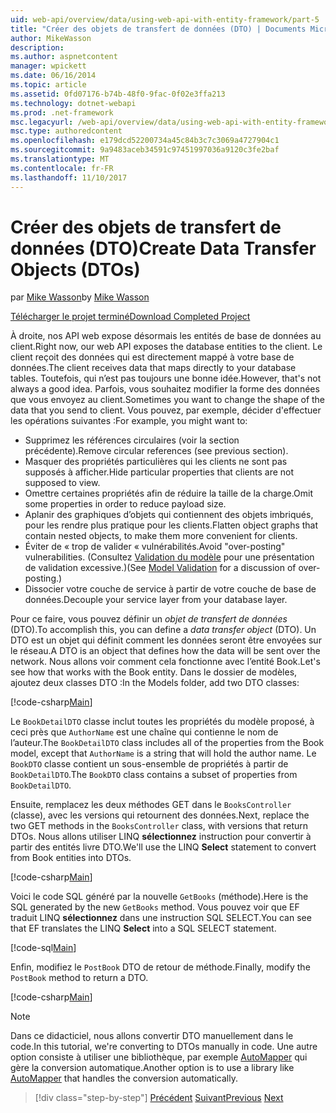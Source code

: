 ```yaml
---
uid: web-api/overview/data/using-web-api-with-entity-framework/part-5
title: "Créer des objets de transfert de données (DTO) | Documents Microsoft"
author: MikeWasson
description: 
ms.author: aspnetcontent
manager: wpickett
ms.date: 06/16/2014
ms.topic: article
ms.assetid: 0fd07176-b74b-48f0-9fac-0f02e3ffa213
ms.technology: dotnet-webapi
ms.prod: .net-framework
msc.legacyurl: /web-api/overview/data/using-web-api-with-entity-framework/part-5
msc.type: authoredcontent
ms.openlocfilehash: e179dcd52200734a45c84b3c7c3069a4727904c1
ms.sourcegitcommit: 9a9483aceb34591c97451997036a9120c3fe2baf
ms.translationtype: MT
ms.contentlocale: fr-FR
ms.lasthandoff: 11/10/2017
---
```

<a name="create-data-transfer-objects-dtos"></a><span data-ttu-id="ecf2a-102">Créer des objets de transfert de données (DTO)</span><span class="sxs-lookup"><span data-stu-id="ecf2a-102">Create Data Transfer Objects (DTOs)</span></span>
====================
<span data-ttu-id="ecf2a-103">par [Mike Wasson](https://github.com/MikeWasson)</span><span class="sxs-lookup"><span data-stu-id="ecf2a-103">by [Mike Wasson](https://github.com/MikeWasson)</span></span>

[<span data-ttu-id="ecf2a-104">Télécharger le projet terminé</span><span class="sxs-lookup"><span data-stu-id="ecf2a-104">Download Completed Project</span></span>](https://github.com/MikeWasson/BookService)

<span data-ttu-id="ecf2a-105">À droite, nos API web expose désormais les entités de base de données au client.</span><span class="sxs-lookup"><span data-stu-id="ecf2a-105">Right now, our web API exposes the database entities to the client.</span></span> <span data-ttu-id="ecf2a-106">Le client reçoit des données qui est directement mappé à votre base de données.</span><span class="sxs-lookup"><span data-stu-id="ecf2a-106">The client receives data that maps directly to your database tables.</span></span> <span data-ttu-id="ecf2a-107">Toutefois, qui n’est pas toujours une bonne idée.</span><span class="sxs-lookup"><span data-stu-id="ecf2a-107">However, that's not always a good idea.</span></span> <span data-ttu-id="ecf2a-108">Parfois, vous souhaitez modifier la forme des données que vous envoyez au client.</span><span class="sxs-lookup"><span data-stu-id="ecf2a-108">Sometimes you want to change the shape of the data that you send to client.</span></span> <span data-ttu-id="ecf2a-109">Vous pouvez, par exemple, décider d'effectuer les opérations suivantes :</span><span class="sxs-lookup"><span data-stu-id="ecf2a-109">For example, you might want to:</span></span>

- <span data-ttu-id="ecf2a-110">Supprimez les références circulaires (voir la section précédente).</span><span class="sxs-lookup"><span data-stu-id="ecf2a-110">Remove circular references (see previous section).</span></span>
- <span data-ttu-id="ecf2a-111">Masquer des propriétés particulières qui les clients ne sont pas supposés à afficher.</span><span class="sxs-lookup"><span data-stu-id="ecf2a-111">Hide particular properties that clients are not supposed to view.</span></span>
- <span data-ttu-id="ecf2a-112">Omettre certaines propriétés afin de réduire la taille de la charge.</span><span class="sxs-lookup"><span data-stu-id="ecf2a-112">Omit some properties in order to reduce payload size.</span></span>
- <span data-ttu-id="ecf2a-113">Aplanir des graphiques d’objets qui contiennent des objets imbriqués, pour les rendre plus pratique pour les clients.</span><span class="sxs-lookup"><span data-stu-id="ecf2a-113">Flatten object graphs that contain nested objects, to make them more convenient for clients.</span></span>
- <span data-ttu-id="ecf2a-114">Éviter de « trop de valider « vulnérabilités.</span><span class="sxs-lookup"><span data-stu-id="ecf2a-114">Avoid "over-posting" vulnerabilities.</span></span> <span data-ttu-id="ecf2a-115">(Consultez [Validation du modèle](../../formats-and-model-binding/model-validation-in-aspnet-web-api.md) pour une présentation de validation excessive.)</span><span class="sxs-lookup"><span data-stu-id="ecf2a-115">(See [Model Validation](../../formats-and-model-binding/model-validation-in-aspnet-web-api.md) for a discussion of over-posting.)</span></span>
- <span data-ttu-id="ecf2a-116">Dissocier votre couche de service à partir de votre couche de base de données.</span><span class="sxs-lookup"><span data-stu-id="ecf2a-116">Decouple your service layer from your database layer.</span></span>

<span data-ttu-id="ecf2a-117">Pour ce faire, vous pouvez définir un *objet de transfert de données* (DTO).</span><span class="sxs-lookup"><span data-stu-id="ecf2a-117">To accomplish this, you can define a *data transfer object* (DTO).</span></span> <span data-ttu-id="ecf2a-118">Un DTO est un objet qui définit comment les données seront être envoyées sur le réseau.</span><span class="sxs-lookup"><span data-stu-id="ecf2a-118">A DTO is an object that defines how the data will be sent over the network.</span></span> <span data-ttu-id="ecf2a-119">Nous allons voir comment cela fonctionne avec l’entité Book.</span><span class="sxs-lookup"><span data-stu-id="ecf2a-119">Let's see how that works with the Book entity.</span></span> <span data-ttu-id="ecf2a-120">Dans le dossier de modèles, ajoutez deux classes DTO :</span><span class="sxs-lookup"><span data-stu-id="ecf2a-120">In the Models folder, add two DTO classes:</span></span>

[!code-csharp[Main](part-5/samples/sample1.cs)]

<span data-ttu-id="ecf2a-121">Le `BookDetailDTO` classe inclut toutes les propriétés du modèle proposé, à ceci près que `AuthorName` est une chaîne qui contienne le nom de l’auteur.</span><span class="sxs-lookup"><span data-stu-id="ecf2a-121">The `BookDetailDTO` class includes all of the properties from the Book model, except that `AuthorName` is a string that will hold the author name.</span></span> <span data-ttu-id="ecf2a-122">Le `BookDTO` classe contient un sous-ensemble de propriétés à partir de `BookDetailDTO`.</span><span class="sxs-lookup"><span data-stu-id="ecf2a-122">The `BookDTO` class contains a subset of properties from `BookDetailDTO`.</span></span>

<span data-ttu-id="ecf2a-123">Ensuite, remplacez les deux méthodes GET dans le `BooksController` (classe), avec les versions qui retournent des données.</span><span class="sxs-lookup"><span data-stu-id="ecf2a-123">Next, replace the two GET methods in the `BooksController` class, with versions that return DTOs.</span></span> <span data-ttu-id="ecf2a-124">Nous allons utiliser LINQ **sélectionnez** instruction pour convertir à partir des entités livre DTO.</span><span class="sxs-lookup"><span data-stu-id="ecf2a-124">We'll use the LINQ **Select** statement to convert from Book entities into DTOs.</span></span>

[!code-csharp[Main](part-5/samples/sample2.cs)]

<span data-ttu-id="ecf2a-125">Voici le code SQL généré par la nouvelle `GetBooks` (méthode).</span><span class="sxs-lookup"><span data-stu-id="ecf2a-125">Here is the SQL generated by the new `GetBooks` method.</span></span> <span data-ttu-id="ecf2a-126">Vous pouvez voir que EF traduit LINQ **sélectionnez** dans une instruction SQL SELECT.</span><span class="sxs-lookup"><span data-stu-id="ecf2a-126">You can see that EF translates the LINQ **Select** into a SQL SELECT statement.</span></span>

[!code-sql[Main](part-5/samples/sample3.sql)]

<span data-ttu-id="ecf2a-127">Enfin, modifiez le `PostBook` DTO de retour de méthode.</span><span class="sxs-lookup"><span data-stu-id="ecf2a-127">Finally, modify the `PostBook` method to return a DTO.</span></span>

[!code-csharp[Main](part-5/samples/sample4.cs)]

> [!NOTE]
> <span data-ttu-id="ecf2a-128">Dans ce didacticiel, nous allons convertir DTO manuellement dans le code.</span><span class="sxs-lookup"><span data-stu-id="ecf2a-128">In this tutorial, we're converting to DTOs manually in code.</span></span> <span data-ttu-id="ecf2a-129">Une autre option consiste à utiliser une bibliothèque, par exemple [AutoMapper](http://automapper.org/) qui gère la conversion automatique.</span><span class="sxs-lookup"><span data-stu-id="ecf2a-129">Another option is to use a library like [AutoMapper](http://automapper.org/) that handles the conversion automatically.</span></span>

>[!div class="step-by-step"]
<span data-ttu-id="ecf2a-130">[Précédent](part-4.md)
[Suivant](part-6.md)</span><span class="sxs-lookup"><span data-stu-id="ecf2a-130">[Previous](part-4.md)
[Next](part-6.md)</span></span>
